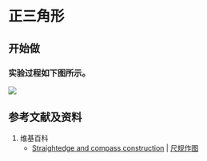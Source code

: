 # 正三角形

## 开始做

### 实验过程如下图所示。

![](/images/欧几里得几何/尺规作图/正三角形/1a1.jpg)

## 参考文献及资料

1. 维基百科
	- [Straightedge and compass construction](https://en.wikipedia.org/wiki/Straightedge_and_compass_construction) | [尺规作图](https://zh.wikipedia.org/wiki/%E5%B0%BA%E8%A7%84%E4%BD%9C%E5%9B%BE) 



